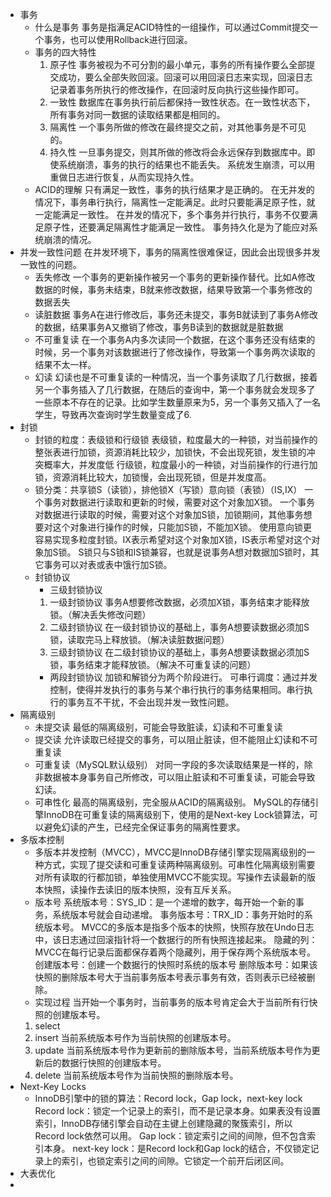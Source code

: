- 事务
    - 什么是事务
    事务是指满足ACID特性的一组操作，可以通过Commit提交一个事务，也可以使用Rollback进行回滚。
    - 事务的四大特性
        1. 原子性
        事务被视为不可分割的最小单元，事务的所有操作要么全部提交成功，要么全部失败回滚。回滚可以用回滚日志来实现，回滚日志记录着事务所执行的修改操作，在回滚时反向执行这些操作即可。
        2. 一致性
        数据库在事务执行前后都保持一致性状态。在一致性状态下，所有事务对同一数据的读取结果都是相同的。
        3. 隔离性
        一个事务所做的修改在最终提交之前，对其他事务是不可见的。
        4. 持久性
        一旦事务提交，则其所做的修改将会永远保存到数据库中。即使系统崩溃，事务的执行的结果也不能丢失。
    系统发生崩溃，可以用重做日志进行恢复，从而实现持久性。
    - ACID的理解
        只有满足一致性，事务的执行结果才是正确的。
        在无并发的情况下，事务串行执行，隔离性一定能满足。此时只要能满足原子性，就一定能满足一致性。
        在并发的情况下，多个事务并行执行，事务不仅要满足原子性，还要满足隔离性才能满足一致性。
        事务持久化是为了能应对系统崩溃的情况。
- 并发一致性问题
    在并发环境下，事务的隔离性很难保证，因此会出现很多并发一致性的问题。
    - 丢失修改
        一个事务的更新操作被另一个事务的更新操作替代。比如A修改数据的时候，事务未结束，B就来修改数据，结果导致第一个事务修改的数据丢失
    - 读脏数据
        事务A在进行修改后，事务还未提交，事务B就读到了事务A修改的数据，结果事务A又撤销了修改，事务B读到的数据就是脏数据
    - 不可重复读
        在一个事务A内多次读同一个数据，在这个事务还没有结束的时候，另一个事务对该数据进行了修改操作，导致第一个事务两次读取的结果不太一样。
    - 幻读
        幻读也是不可重复读的一种情况，当一个事务读取了几行数据，接着另一个事务插入了几行数据，在随后的查询中，第一个事务就会发现多了一些原本不存在的记录。比如学生数量原来为5，另一个事务又插入了一名学生，导致再次查询时学生数量变成了6.
- 封锁
    - 封锁的粒度：表级锁和行级锁
    表级锁，粒度最大的一种锁，对当前操作的整张表进行加锁，资源消耗比较少，加锁快，不会出现死锁，发生锁的冲突概率大，并发度低
    行级锁，粒度最小的一种锁，对当前操作的行进行加锁，资源消耗比较大，加锁慢，会出现死锁，但是并发度高。
    - 锁分类：共享锁S（读锁），排他锁X（写锁）意向锁（表锁）（IS,IX）
    一个事务对数据进行读取和更新的时候，需要对这个对象加X锁。
    一个事务对数据进行读取的时候，需要对这个对象加S锁，加锁期间，其他事务想要对这个对象进行操作的时候，只能加S锁，不能加X锁。
    使用意向锁更容易实现多粒度封锁。IX表示希望对这个对象加X锁，IS表示希望对这个对象加S锁。
    S锁只与S锁和IS锁兼容，也就是说事务A想对数据加S锁时，其它事务可以对表或表中饿行加S锁。
    - 封锁协议
        - 三级封锁协议
        1. 一级封锁协议
        事务A想要修改数据，必须加X锁，事务结束才能释放锁。（解决丢失修改问题）
        2. 二级封锁协议
        在一级封锁协议的基础上，事务A想要读数据必须加S锁，读取完马上释放锁。（解决读脏数据问题）
        3. 三级封锁协议
        在二级封锁协议的基础上，事务A想要读数据必须加S锁，事务结束才能释放锁。（解决不可重复读的问题）
        - 两段封锁协议
        加锁和解锁分为两个阶段进行。
        可串行调度：通过并发控制，使得并发执行的事务与某个串行执行的事务结果相同。串行执行的事务互不干扰，不会出现并发一致性问题。
- 隔离级别
    - 未提交读
    最低的隔离级别，可能会导致脏读，幻读和不可重复读
    - 提交读
    允许读取已经提交的事务，可以阻止脏读，但不能阻止幻读和不可重复读
    - 可重复读（MySQL默认级别）
    对同一字段的多次读取结果是一样的，除非数据被本身事务自己所修改，可以阻止脏读和不可重复读，可能会导致幻读。
    - 可串性化
    最高的隔离级别，完全服从ACID的隔离级别。
    MySQL的存储引擎InnoDB在可重复读的隔离级别下，使用的是Next-key Lock锁算法，可以避免幻读的产生，已经完全保证事务的隔离性要求。
- 多版本控制
    - 多版本并发控制（MVCC），MVCC是InnoDB存储引擎实现隔离级别的一种方式，实现了提交读和可重复读两种隔离级别。可串性化隔离级别需要对所有读取的行都加锁，单独使用MVCC不能实现。写操作去读最新的版本快照，读操作去读旧的版本快照，没有互斥关系。
    - 版本号
    系统版本号：SYS_ID：是一个递增的数字，每开始一个新的事务，系统版本号就会自动递增。
    事务版本号：TRX_ID：事务开始时的系统版本号。
    MVCC的多版本是指多个版本的快照，快照存放在Undo日志中，该日志通过回滚指针将一个数据行的所有快照连接起来。
    隐藏的列：MVCC在每行记录后面都保存着两个隐藏列，用于保存两个系统版本号。
        创建版本号：创建一个数据行的快照时系统的版本号
        删除版本号：如果该快照的删除版本号大于当前事务版本号表示事务有效，否则表示已经被删除。
    - 实现过程
    当开始一个事务时，当前事务的版本号肯定会大于当前所有行快照的创建版本号。
    1. select
    2. insert 当前系统版本号作为当前快照的创建版本号。
    3. update 当前系统版本号作为更新前的删除版本号，当前系统版本号作为更新后的数据行快照的创建版本号。
    4. delete 当前系统版本号作为当前快照的删除版本号。
- Next-Key Locks
    - InnoDB引擎中的锁的算法：Record lock，Gap lock，next-key lock
    Record lock：锁定一个记录上的索引，而不是记录本身。如果表没有设置索引，InnoDB存储引擎会自动在主键上创建隐藏的聚簇索引，所以Record lock依然可以用。
    Gap lock：锁定索引之间的间隙，但不包含索引本身。
    next-key lock：是Record lock和Gap lock的结合，不仅锁定记录上的索引，也锁定索引之间的间隙。它锁定一个前开后闭区间。
- 大表优化
- 